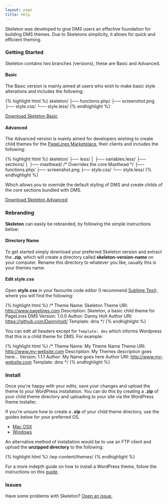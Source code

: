 ```yaml
---
layout: page
title: Help
---
```


Skeleton was developed to give DMS users an effective foundation for building DMS themes. Due to Skeletons simplicity, it allows for quick and efficient theming.

### Getting Started

Skeleton contains two branches (versions), these are Basic and Advanced.

#### Basic

The Basic version is mainly aimed at users who wish to make basic style alterations and includes the following:

{% highlight html %}
skeleton/
├── functions.php/
├── screenshot.png
├── style.css/
└── style.less/
{% endhighlight %}

<p><a class="btn" href="{{ site.github.repo }}/archive/basic.zip" role="button">Download Skeleton Basic</a></p>

#### Advanced

The Advanced version is mainly aimed for developers wishing to create child themes for the [PageLines Marketplace](http://pagelines.com/shop), their clients and includes the following:

{% highlight html %}
skeleton/
├── less/
│   ├── variables.less/
├── sections/
│   ├── masthead/ /* Overrides the core Masthead */
├── functions.php/
├── screenshot.png
├── style.css/
└── style.less/
{% endhighlight %}

Which allows you to override the default styling of DMS and create childs of the core sections bundled with DMS.

<p><a class="btn" href="{{ site.github.repo }}/archive/advanced.zip" role="button">Download Skeleton Advanced</a></p>


### Rebranding

**Skeleton** can easily be rebranded, by following the simple instructions below:

#### Directory Name

To get started simply download your preferred Skeleton version and extract the **.zip**, which will create a directory called **skeleton-version-name** on your computer. Rename this directory to whatever you like, usually this is your themes name.

#### Edit style.css

Open **style.css** in your favourite code editor (I recommend [Sublime Text](http://www.sublimetext.com/)), where you will find the following:

{% highlight html %}
/*
Theme Name: Skeleton
Theme URI: http://www.pagelines.com
Description: Skeleton, a basic child theme for PageLines DMS
Version: 1.0.0
Author: Danny Holt
Author URI: https://github.com/Dannyholt/
Template: dms
*/
{% endhighlight %}

You can edit all headers except for `Template: dms` which informs Wordpress that this is a child theme for DMS. For example:

{% highlight html %}
/*
Theme Name: My Theme Name
Theme URI: http://www.my-website.com
Description: My Themes description goes here...
Version: 1.1.1
Author: My Name goes here
Author URI: http://www.my-website.com
Template: dms
*/
{% endhighlight %}


### Install

Once you're happy with your edits, save your changes and upload the theme to your WordPress installation. You can do this by creating a **.zip** of your child theme directory and uploading to your site via the WordPress theme installer.

If you're unsure how to create a **.zip** of your child theme directory, use the guides below for your preferred OS.

* [Mac OSX](http://www.macinstruct.com/node/159)
* [Windows](http://windows.microsoft.com/en-gb/windows/compress-uncompress-files-zip-files)

An alternative method of installation would be to use an FTP client and upload the **unzipped directory** to the following:

{% highlight html %}
/wp-content/themes/
{% endhighlight %}

For a more indepth guide on how to install a WordPress theme, follow the instructions on this [guide](http://codex.wordpress.org/Using_Themes).

### Issues

Have some problems with Skeleton? [Open an issue.](https://github.com/Dannyholt/skeleton/issues)
